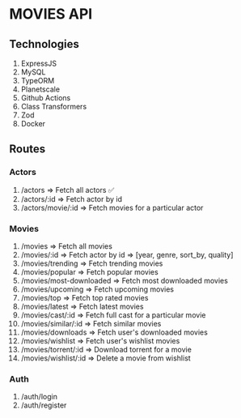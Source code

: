 # MOVIES API

## Technologies

1. ExpressJS
2. MySQL
3. TypeORM
4. Planetscale
5. Github Actions
6. Class Transformers
7. Zod
8. Docker

## Routes

### Actors

1. /actors => Fetch all actors ✅
2. /actors/:id => Fetch actor by id
3. /actors/movie/:id => Fetch movies for a particular actor

### Movies

1. /movies => Fetch all movies
2. /movies/:id => Fetch actor by id => [year, genre, sort_by, quality]
3. /movies/trending => Fetch trending movies
4. /movies/popular => Fetch popular movies
5. /movies/most-downloaded => Fetch most downloaded movies
6. /movies/upcoming => Fetch upcoming movies
7. /movies/top => Fetch top rated movies
8. /movies/latest => Fetch latest movies
9. /movies/cast/:id => Fetch full cast for a particular movie
10. /movies/similar/:id => Fetch similar movies
11. /movies/downloads => Fetch user's downloaded movies
12. /movies/wishlist => Fetch user's wishlist movies
13. /movies/torrent/:id => Download torrent for a movie
14. /movies/wishlist/:id => Delete a movie from wishlist

### Auth

1. /auth/login
2. /auth/register